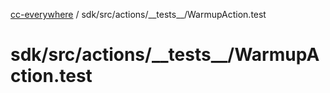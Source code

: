 [cc-everywhere](../../../../../index.md) / sdk/src/actions/\_\_tests\_\_/WarmupAction.test

# sdk/src/actions/\_\_tests\_\_/WarmupAction.test
